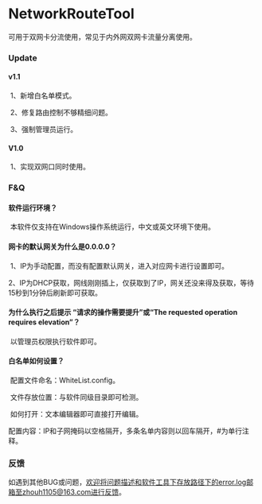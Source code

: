 # NetworkRouteTool
可用于双网卡分流使用，常见于内外网双网卡流量分离使用。

### Update

#### v1.1

​		1、新增白名单模式。

​		2、修复路由控制不够精细问题。

​		3、强制管理员运行。



#### V1.0

​		1、实现双网口同时使用。



### F&Q

#### 	软件运行环境？

​			本软件仅支持在Windows操作系统运行，中文或英文环境下使用。



#### 	网卡的默认网关为什么是0.0.0.0？

​			1、IP为手动配置，而没有配置默认网关，进入对应网卡进行设置即可。

​			2、IP为DHCP获取，网线刚刚插上，仅获取到了IP，网关还没来得及获取，等待15秒到1分钟后刷新即可获取。



#### 	为什么执行之后提示 “请求的操作需要提升”或“The requested operation requires elevation”？

​		以管理员权限执行软件即可。



#### 	白名单如何设置？

​		配置文件命名：WhiteList.config。

​		文件存放位置：与软件同级目录即可检测。

​		如何打开：文本编辑器即可直接打开编辑。

​		配置内容：IP和子网掩码以空格隔开，多条名单内容则以回车隔开，#为单行注释。



### 反馈

如遇到其他BUG或问题，欢迎将问题描述和软件工具下存放路径下的error.log邮箱至zhouh1105@163.com进行反馈。

